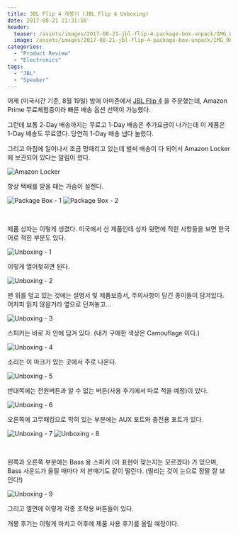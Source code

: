 ```yaml
---
title: JBL Flip 4 개봉기 (JBL Flip 4 Unboxing)
date: 2017-08-21 21:31:56
header:
  teaser: /assets/images/2017-08-21-jbl-flip-4-package-box-unpack/IMG_0627.jpg
  image: /assets/images/2017-08-21-jbl-flip-4-package-box-unpack/IMG_0627.jpg
categories:
  - "Product Review"
  - "Electronics"
tags:
  - "JBL"
  - "Speaker"
---
```


어제 (미국시간 기준, 8월 19일) 밤에 아마존에서 [JBL Flip 4](http://www.jbl.com/bluetooth-speakers/JBL+Flip+4.html) 을 주문했는데, Amazon Prime 무료체험중이라 빠른 배송 옵션 선택이 가능했다.

그런데 보통 2-Day 배송까지는 무료고 1-Day 배송은 추가요금이 나가는데 이 제품은 1-Day 배송도 무료였다. 당연히 1-Day 배송 냅다 눌렀다.

<!-- more -->

그리고 아침에 일어나서 조금 멍때리고 있는데 벌써 배송이 다 되어서 Amazon Locker에 보관되어 있다는 알림이 왔다.

![Amazon Locker](/assets/images/2017-08-21-jbl-flip-4-package-box-unpack/IMG_0627.jpg)

항상 택배를 받을 때는 가슴이 설렌다.

<div class="justified-gallery">

![Package Box - 1](/assets/images/2017-08-21-jbl-flip-4-package-box-unpack/IMG_0626.jpg)
![Package Box - 2](/assets/images/2017-08-21-jbl-flip-4-package-box-unpack/IMG_0627.jpg)

</div>
<br/>

제품 상자는 이렇게 생겼다. 미국에서 산 제품인데 상자 뒷면에 적힌 사항들을 보면 한국어로 적힌 부분도 있다.

![Unboxing - 1](/assets/images/2017-08-21-jbl-flip-4-package-box-unpack/IMG_0628.jpg)

이렇게 열어젖히면 된다.

![Unboxing - 2](/assets/images/2017-08-21-jbl-flip-4-package-box-unpack/IMG_0630.jpg)

맨 위를 덮고 있는 것에는 설명서 및 제품보증서, 주의사항이 담긴 종이들이 담겨있다. 어차피 읽지 않을거라 옆으로 던져놓고...

![Unboxing - 3](/assets/images/2017-08-21-jbl-flip-4-package-box-unpack/IMG_0629.jpg)

스피커는 바로 저 안에 담겨 있다. (내가 구매한 색상은 Camouflage 이다.)

![Unboxing - 4](/assets/images/2017-08-21-jbl-flip-4-package-box-unpack/IMG_0631.jpg)

소리는 이 마크가 있는 곳에서 주로 나온다.

![Unboxing - 5](/assets/images/2017-08-21-jbl-flip-4-package-box-unpack/IMG_0632.jpg)

반대쪽에는 전원버튼과 알 수 없는 버튼(사용 후기에서 따로 적을 예정)이 있다.

![Unboxing - 6](/assets/images/2017-08-21-jbl-flip-4-package-box-unpack/IMG_0632.jpg)

오른쪽에 고무패킹으로 막혀 있는 부분에는 AUX 포트와 충전용 포트가 있다.

<div class="justified-gallery">

![Unboxing - 7](/assets/images/2017-08-21-jbl-flip-4-package-box-unpack/IMG_0633.jpg)
![Unboxing - 8](/assets/images/2017-08-21-jbl-flip-4-package-box-unpack/IMG_0634.jpg)

</div>
<br/>

왼쪽과 오른쪽 부분에는 Bass 용 스피커 (이 표현이 맞는지는 모르겠다) 가 있으며, Bass 사운드가 울릴 때마다 저 판때기도 같이 떨린다. (떨리는 것이 눈으로 정말 잘 보인다!)

![Unboxing - 9](/assets/images/2017-08-21-jbl-flip-4-package-box-unpack/IMG_0636.jpg)

그리고 옆면에 이렇게 각종 조작용 버튼들이 있다.

개봉 후기는 이렇게 마치고 이후에 제품 사용 후기를 올릴 예정이다.
